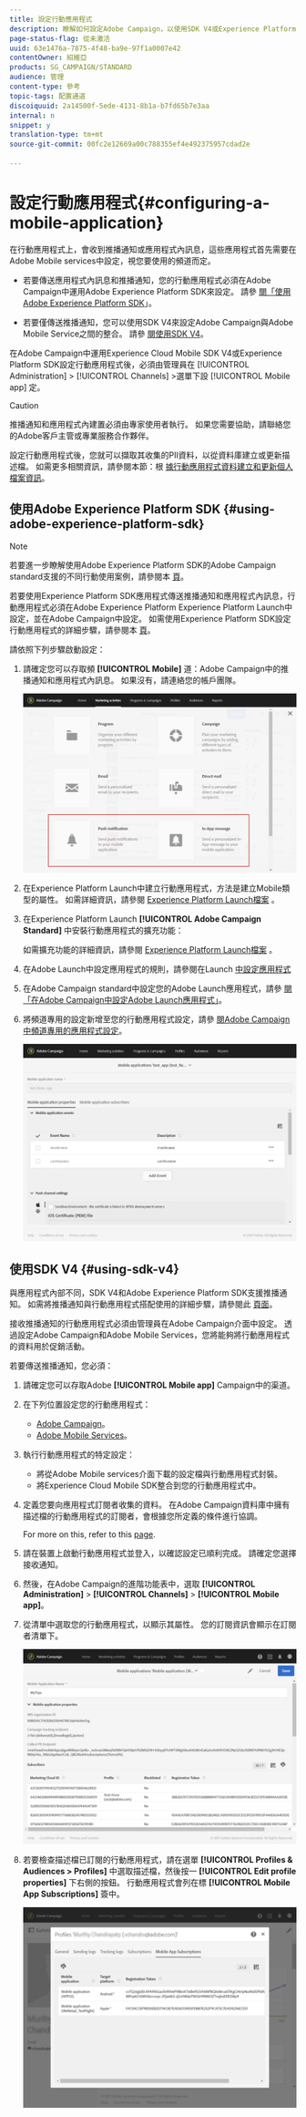 ```yaml
---
title: 設定行動應用程式
description: 瞭解如何設定Adobe Campaign，以使用SDK V4或Experience Platform SDK傳送推播通知或應用程式內訊息。
page-status-flag: 從未激活
uuid: 63e1476a-7875-4f48-ba9e-97f1a0007e42
contentOwner: 紹維亞
products: SG_CAMPAIGN/STANDARD
audience: 管理
content-type: 參考
topic-tags: 配置通道
discoiquuid: 2a14500f-5ede-4131-8b1a-b7fd65b7e3aa
internal: n
snippet: y
translation-type: tm+mt
source-git-commit: 00fc2e12669a00c788355ef4e492375957cdad2e

---
```



# 設定行動應用程式{#configuring-a-mobile-application}

在行動應用程式上，會收到推播通知或應用程式內訊息，這些應用程式首先需要在Adobe Mobile services中設定，視您要使用的頻道而定。

* 若要傳送應用程式內訊息和推播通知，您的行動應用程式必須在Adobe Campaign中運用Adobe Experience Platform SDK來設定。 請參 [閱「使用Adobe Experience Platform SDK](#using-adobe-experience-platform-sdk)」。

* 若要僅傳送推播通知，您可以使用SDK V4來設定Adobe Campaign與Adobe Mobile Service之間的整合。 請參 [閱使用SDK V4](#using-sdk-v4)。

在Adobe Campaign中運用Experience Cloud Mobile SDK V4或Experience Platform SDK設定行動應用程式後，必須由管理員在 [!UICONTROL Administration] &gt; [!UICONTROL Channels] &gt;選單下設 [!UICONTROL Mobile app] 定。

>[!CAUTION]
>
>推播通知和應用程式內建置必須由專家使用者執行。 如果您需要協助，請聯絡您的Adobe客戶主管或專業服務合作夥伴。

設定行動應用程式後，您就可以擷取其收集的PII資料，以從資料庫建立或更新描述檔。 如需更多相關資訊，請參閱本節：根 [據行動應用程式資料建立和更新個人檔案資訊](../../channels/using/updating-profile-with-mobile-app-data.md)。

## 使用Adobe Experience Platform SDK {#using-adobe-experience-platform-sdk}

>[!Note]
>
>若要進一步瞭解使用Adobe Experience Platform SDK的Adobe Campaign standard支援的不同行動使用案例，請參閱本 [頁](https://helpx.adobe.com/campaign/kb/configure-launch-rules-acs-use-cases.html)。

若要使用Experience Platform SDK應用程式傳送推播通知和應用程式內訊息，行動應用程式必須在Adobe Experience Platform Experience Platform Launch中設定，並在Adobe Campaign中設定。 如需使用Experience Platform SDK設定行動應用程式的詳細步驟，請參閱本 [頁](https://helpx.adobe.com/campaign/kb/configuring-app-sdkv4.html)。

請依照下列步驟啟動設定：

1. 請確定您可以存取頻 **[!UICONTROL Mobile]** 道：Adobe Campaign中的推播通知和應用程式內訊息。 如果沒有，請連絡您的帳戶團隊。

   ![](assets/launch_1.png)

1. 在Experience Platform Launch中建立行動應用程式，方法是建立Mobile類型的屬性。 如需詳細資訊，請參閱 [Experience Platform Launch檔案](https://aep-sdks.gitbook.io/docs/getting-started/create-a-mobile-property#create-a-new-mobile-property) 。
1. 在Experience Platform Launch **[!UICONTROL Adobe Campaign Standard]** 中安裝行動應用程式的擴充功能：

   如需擴充功能的詳細資訊，請參閱 [Experience Platform Launch檔案](https://aep-sdks.gitbook.io/docs/using-mobile-extensions/adobe-campaign-standard) 。

1. 在Adobe Launch中設定應用程式的規則，請參閱在Launch [中設定應用程式](https://helpx.adobe.com/campaign/kb/config-app-in-launch.html#Step1Createdataelements)
1. 在Adobe Campaign standard中設定您的Adobe Launch應用程式，請參 [閱「在Adobe Campaign中設定Adobe Launch應用程式」](https://helpx.adobe.com/campaign/kb/configuring-app-sdk.html#SettingupyourAdobeLaunchapplicationinAdobeCampaign)。
1. 將頻道專用的設定新增至您的行動應用程式設定，請參 [閱Adobe Campaign中頻道專用的應用程式設定](https://helpx.adobe.com/campaign/kb/configuring-app-sdk.html#ChannelspecificapplicationconfigurationinAdobeCampaign)。

   ![](assets/launch_2.png)

## 使用SDK V4 {#using-sdk-v4}

與應用程式內部不同，SDK V4和Adobe Experience Platform SDK支援推播通知。 如需將推播通知與行動應用程式搭配使用的詳細步驟，請參閱此 [頁面](https://helpx.adobe.com/campaign/kb/configuring-app-sdkv4.html)。

接收推播通知的行動應用程式必須由管理員在Adobe Campaign介面中設定。 透過設定Adobe Campaign和Adobe Mobile Services，您將能夠將行動應用程式的資料用於促銷活動。

若要傳送推播通知，您必須：

1. 請確定您可以存取Adobe **[!UICONTROL Mobile app]** Campaign中的渠道。
1. 在下列位置設定您的行動應用程式：

   * [Adobe Campaign](https://helpx.adobe.com/campaign/kb/configuring-app-sdkv4.html#SettingupamobileapplicationinAdobeCampaign)。
   * [Adobe Mobile Services](https://helpx.adobe.com/campaign/kb/configuring-app-sdkv4.html#ConfiguringamobileapplicationinAdobeMobileServices)。

1. 執行行動應用程式的特定設定：

   * 將從Adobe Mobile services介面下載的設定檔與行動應用程式封裝。
   * 將Experience Cloud Mobile SDK整合到您的行動應用程式中。

1. 定義您要向應用程式訂閱者收集的資料。 在Adobe Campaign資料庫中擁有描述檔的行動應用程式的訂閱者，會根據您所定義的條件進行協調。

   For more on this, refer to this [page](https://helpx.adobe.com/campaign/kb/configuring-app-sdkv4.html#Collectingsubscribersdatafromamobileapplication).

1. 請在裝置上啟動行動應用程式並登入，以確認設定已順利完成。 請確定您選擇接收通知。
1. 然後，在Adobe Campaign的進階功能表中，選取 **[!UICONTROL Administration]** &gt; **[!UICONTROL Channels]** &gt; **[!UICONTROL Mobile app]**。
1. 從清單中選取您的行動應用程式，以顯示其屬性。 您的訂閱資訊會顯示在訂閱者清單下。

   ![](assets/push_notif_mobile_app.png)

1. 若要檢查描述檔已訂閱的行動應用程式，請在選單 **[!UICONTROL Profiles & Audiences > Profiles]** 中選取描述檔，然後按一 **[!UICONTROL Edit profile properties]** 下右側的按鈕。 行動應用程式會列在標 **[!UICONTROL Mobile App Subscriptions]** 簽中。

   ![](assets/push_notif_subscriptions.png)